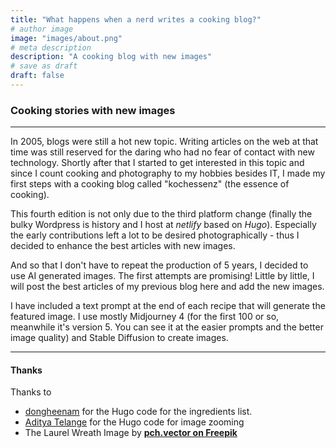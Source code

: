 ```yaml
---
title: "What happens when a nerd writes a cooking blog?"
# author image
image: "images/about.png"
# meta description
description: "A cooking blog with new images"
# save as draft
draft: false
---
```


### Cooking stories with new images
---

<!--more-->

In 2005, blogs were still a hot new topic. Writing articles on the web at that time was still reserved for the daring who had no fear of contact with new technology. Shortly after that I started to get interested in this topic and since I count cooking and photography to my hobbies besides IT, I made my first steps with a cooking blog called "kochessenz" (the essence of cooking).

This fourth edition is not only due to the third platform change (finally the bulky Wordpress is history and I host at *netlify* based on *Hugo*). Especially the early contributions left a lot to be desired photographically - thus I decided to enhance the best articles with new images.

And so that I don't have to repeat the production of 5 years, I decided to use AI generated images. The first attempts are promising! Little by little, I will post the best articles of my previous blog here and add the new images.

I have included a text prompt at the end of each recipe that will generate the featured image. I use mostly Midjourney 4 (for the first 100 or so, meanwhile it's version 5. You can see it at the easier prompts and the better image quality) and Stable Diffusion to create images.

---

#### Thanks

Thanks to 
* [dongheenam](https://dongheenam.info/posts/grouping-a-list-by-first-letter-in-hugo/) for the Hugo code for the ingredients list.
* [Aditya Telange](https://adityatelange.in/blog/hugo-image-zoom-in/) for the Hugo code for image zooming
* The Laurel Wreath Image by **[pch.vector on Freepik](https://www.freepik.com/free-vector/various-round-floral-laurel-frames-set_9177029.htm#query=laurel%20wreath&position=5&from_view=search&track=ais)**
